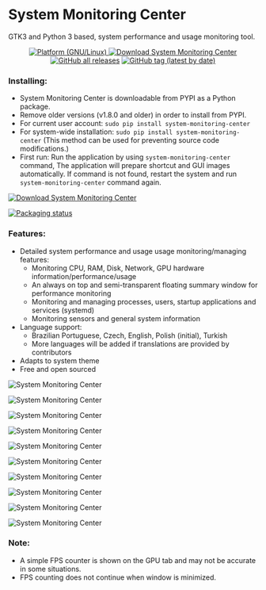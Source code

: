 # System Monitoring Center

GTK3 and Python 3 based, system performance and usage monitoring tool.


<p align="center">
<a href="https://github.com/hakandundar34coding/system-monitoring-center/releases"><img alt="Platform (GNU/Linux)" src="https://img.shields.io/badge/platform-GNU/Linux-blue.svg"/>
</a>
<a href="https://github.com/hakandundar34coding/system-monitoring-center/releases"><img alt="Download System Monitoring Center" src="https://img.shields.io/sourceforge/dt/system-monitoring-center.svg" ></a>
</a>
<a href="https://github.com/hakandundar34coding/system-monitoring-center/releases"><img alt="GitHub all releases" src="https://img.shields.io/github/downloads/hakandundar34coding/system-monitoring-center/total"></a>
</a>
<a href="https://github.com/hakandundar34coding/system-monitoring-center/tags"><img alt="GitHub tag (latest by date)" src="https://img.shields.io/github/v/tag/hakandundar34coding/system-monitoring-center"></a>
</a>
</p>

### Installing:
* System Monitoring Center is downloadable from PYPI as a Python package.
* Remove older versions (v1.8.0 and older) in order to install from PYPI.
* For current user account: ```sudo pip install system-monitoring-center```
* For system-wide installation: ```sudo pip install system-monitoring-center```
  (This method can be used for preventing source code modifications.)
* First run:
  Run the application by using ```system-monitoring-center``` command,
  The application will prepare shortcut and GUI images automatically.
  If command is not found, restart the system and run ```system-monitoring-center``` command again.

<a href="https://pypi.org/project/system-monitoring-center/"><img alt="Download System Monitoring Center" src="https://img.shields.io/badge/Install%20From-PYPI-brightgreen?style=for-the-badge"></a>
</a>

<a href="https://repology.org/project/system-monitoring-center/versions">
    <img src="https://repology.org/badge/vertical-allrepos/system-monitoring-center.svg" alt="Packaging status">
</a>


### Features:
* Detailed system performance and usage usage monitoring/managing features:
    * Monitoring CPU, RAM, Disk, Network, GPU hardware information/performance/usage
    * An always on top and semi-transparent floating summary window for performance monitoring
    * Monitoring and managing processes, users, startup applications and services (systemd)
    * Monitoring sensors and general system information
* Language support:
    * Brazilian Portuguese, Czech, English, Polish (initial), Turkish
    * More languages will be added if translations are provided by contributors
* Adapts to system theme
* Free and open sourced



![System Monitoring Center](screenshots/cpu_tab_dark_system_theme.png)

![System Monitoring Center](screenshots/cpu_tab_white_system_theme.png)

![System Monitoring Center](screenshots/cpu_tab_per_core_dark_system_theme.png)

![System Monitoring Center](screenshots/network_tab_dark_system_theme.png)

![System Monitoring Center](screenshots/gpu_tab_dark_system_theme.png)

![System Monitoring Center](screenshots/sensors_tab_dark_system_theme.png)

![System Monitoring Center](screenshots/processes_list_view_dark_system_theme.png)

![System Monitoring Center](screenshots/startup_tab_dark_system_theme.png)

![System Monitoring Center](screenshots/services_tab_dark_system_theme.png)

![System Monitoring Center](screenshots/system_tab_dark_system_theme.png)


### Note:
* A simple FPS counter is shown on the GPU tab and may not be accurate in some situations.
* FPS counting does not continue when window is minimized.

